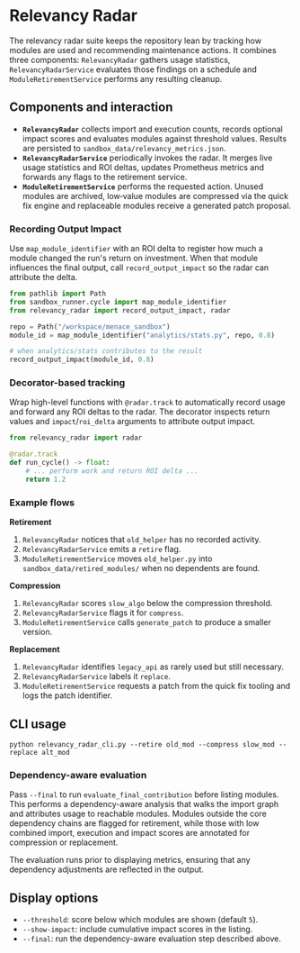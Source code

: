 # Relevancy Radar

The relevancy radar suite keeps the repository lean by tracking how modules are
used and recommending maintenance actions. It combines three components:
`RelevancyRadar` gathers usage statistics, `RelevancyRadarService` evaluates
those findings on a schedule and `ModuleRetirementService` performs any
resulting cleanup.

## Components and interaction

- **`RelevancyRadar`** collects import and execution counts, records optional
  impact scores and evaluates modules against threshold values. Results are
  persisted to `sandbox_data/relevancy_metrics.json`.
- **`RelevancyRadarService`** periodically invokes the radar. It merges live
  usage statistics and ROI deltas, updates Prometheus metrics and forwards any
  flags to the retirement service.
- **`ModuleRetirementService`** performs the requested action. Unused modules
  are archived, low‑value modules are compressed via the quick fix engine and
  replaceable modules receive a generated patch proposal.

### Recording Output Impact

Use `map_module_identifier` with an ROI delta to register how much a module
changed the run's return on investment. When that module influences the final
output, call `record_output_impact` so the radar can attribute the delta.

```python
from pathlib import Path
from sandbox_runner.cycle import map_module_identifier
from relevancy_radar import record_output_impact, radar

repo = Path("/workspace/menace_sandbox")
module_id = map_module_identifier("analytics/stats.py", repo, 0.8)

# when analytics/stats contributes to the result
record_output_impact(module_id, 0.8)
```

### Decorator-based tracking

Wrap high-level functions with `@radar.track` to automatically record usage and
forward any ROI deltas to the radar. The decorator inspects return values and
``impact``/``roi_delta`` arguments to attribute output impact.

```python
from relevancy_radar import radar

@radar.track
def run_cycle() -> float:
    # ... perform work and return ROI delta ...
    return 1.2
```

### Example flows

**Retirement**
1. `RelevancyRadar` notices that `old_helper` has no recorded activity.
2. `RelevancyRadarService` emits a `retire` flag.
3. `ModuleRetirementService` moves `old_helper.py` into
   `sandbox_data/retired_modules/` when no dependents are found.

**Compression**
1. `RelevancyRadar` scores `slow_algo` below the compression threshold.
2. `RelevancyRadarService` flags it for `compress`.
3. `ModuleRetirementService` calls `generate_patch` to produce a smaller
   version.

**Replacement**
1. `RelevancyRadar` identifies `legacy_api` as rarely used but still necessary.
2. `RelevancyRadarService` labels it `replace`.
3. `ModuleRetirementService` requests a patch from the quick fix tooling and
   logs the patch identifier.

## CLI usage

```
python relevancy_radar_cli.py --retire old_mod --compress slow_mod --replace alt_mod
```

### Dependency-aware evaluation

Pass `--final` to run `evaluate_final_contribution` before listing modules.
This performs a dependency-aware analysis that walks the import graph and
attributes usage to reachable modules. Modules outside the core dependency
chains are flagged for retirement, while those with low combined import,
execution and impact scores are annotated for compression or replacement.

The evaluation runs prior to displaying metrics, ensuring that any dependency
adjustments are reflected in the output.

## Display options

- `--threshold`: score below which modules are shown (default `5`).
- `--show-impact`: include cumulative impact scores in the listing.
- `--final`: run the dependency-aware evaluation step described above.
